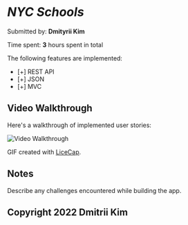 # *NYC Schools*

Submitted by: **Dmityrii Kim**

Time spent: **3** hours spent in total

The following features are implemented:

* [+] REST API
* [+] JSON
* [+] MVC

## Video Walkthrough

Here's a walkthrough of implemented user stories:

<img src='https://github.com/MityaKimchanskii/20220728-DmitriiKim-NYCSchools-CodingChallenge/blob/main/nycscools.gif' title='Video Walkthrough' width='' alt='Video Walkthrough' />

GIF created with [LiceCap](http://www.cockos.com/licecap/).

## Notes

Describe any challenges encountered while building the app.

## Copyright 2022 Dmitrii Kim

    
  
    


